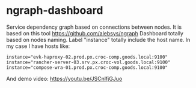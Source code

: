 # ngraph-dashboard
Service dependency graph based on connections between nodes. 
It is based on this tool https://github.com/alebsys/ngraph
Dashboard totally based on nodes naming. Label "instance" totally include the host name.
In my case I have hosts like:
```
instance="evk-haproxy-02.prod.px.croc-comp.goods.local:9100"
instance="rancher-server-03.srv.px.croc-vol.goods.local:9100"
instance="compose-wra-01.prod.px.croc-comp.goods.local:9100"
```

And demo video:
https://youtu.be/JSCnlfjGJuo
